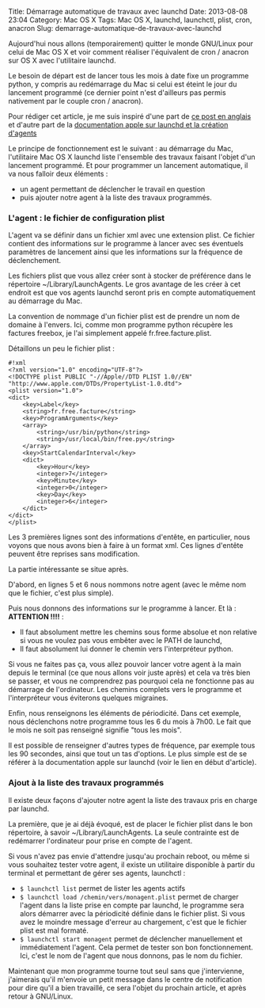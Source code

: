 Title: Démarrage automatique de travaux avec launchd
Date: 2013-08-08 23:04
Category: Mac OS X
Tags: Mac OS X, launchd, launchctl, plist, cron, anacron
Slug: demarrage-automatique-de-travaux-avec-launchd

Aujourd'hui nous allons (temporairement) quitter le monde GNU/Linux pour celui de Mac OS X et voir comment réaliser l'équivalent de cron / anacron sur OS X avec l'utilitaire launchd. 

Le besoin de départ est de lancer tous les mois à date fixe un programme python, y compris au redémarrage du Mac si celui est éteint le jour du lancement programmé (ce dernier point n'est d'ailleurs pas permis nativement par le couple cron / anacron).

Pour rédiger cet article, je me suis inspiré d'une part de [ce post en anglais](http://nathangrigg.net/2012/07/schedule-jobs-using-launchd/ "Schedule jobs using launchd") et d'autre part de la [documentation apple sur launchd et la création d'agents](http://developer.apple.com/library/mac/documentation/MacOSX/Conceptual/BPSystemStartup/Chapters/CreatingLaunchdJobs.html "Création de démons et d'agents sur OS X")

Le principe de fonctionnement est le suivant : au démarrage du Mac, l'utilitaire Mac OS X launchd liste l'ensemble des travaux faisant l'objet d'un lancement programmé. Et pour programmer un lancement automatique, il va nous falloir deux éléments :

* un agent permettant de déclencher le travail en question 
* puis ajouter notre agent à la liste des travaux programmés.

### L'agent : le fichier de configuration plist

L'agent va se définir dans un fichier xml avec une extension plist. Ce fichier contient des informations sur le programme à lancer avec ses éventuels paramètres de lancement ainsi que les informations sur la fréquence de déclenchement. 

Les fichiers plist que vous allez créer sont à stocker de préférence dans le répertoire ~/Library/LaunchAgents. Le gros avantage de les créer à cet endroit est que vos agents launchd seront pris en compte automatiquement au démarrage du Mac.

La convention de nommage d'un fichier plist est de prendre un nom de domaine à l'envers. Ici, comme mon programme python récupère les factures freebox, je l'ai simplement appelé fr.free.facture.plist.

Détaillons un peu le fichier plist :

	#!xml
	<?xml version="1.0" encoding="UTF-8"?>
	<!DOCTYPE plist PUBLIC "-//Apple//DTD PLIST 1.0//EN" "http://www.apple.com/DTDs/PropertyList-1.0.dtd">
	<plist version="1.0">
	<dict>
		<key>Label</key>
		<string>fr.free.facture</string>
		<key>ProgramArguments</key>
		<array>
			<string>/usr/bin/python</string>
			<string>/usr/local/bin/free.py</string>
		</array>
		<key>StartCalendarInterval</key>
		<dict>
			<key>Hour</key>
			<integer>7</integer>
			<key>Minute</key>
			<integer>0</integer>
			<key>Day</key>
			<integer>6</integer>
		</dict>
	</dict>
	</plist>

Les 3 premières lignes sont des informations d'entête, en particulier, nous voyons que nous avons bien à faire à un format xml. Ces lignes d'entête peuvent être reprises sans modification.

La partie intéressante se situe après.

D'abord, en lignes 5 et 6  nous nommons notre agent (avec le même nom que le fichier, c'est plus simple).

Puis nous donnons des informations sur le programme à lancer. Et là : **ATTENTION !!!!** :

* Il faut absolument mettre les chemins sous forme absolue et non relative si vous ne voulez pas vous embêter avec le PATH de launchd,
* Il faut absolument lui donner le chemin vers l'interpréteur python.

Si vous ne faites pas ça, vous allez pouvoir lancer votre agent à la main depuis le terminal (ce que nous allons voir juste après) et cela va très bien se passer, et vous ne comprendrez pas pourquoi cela ne fonctionne pas au démarrage de l'ordinateur. Les chemins complets vers le programme et l'interpréteur vous éviterons quelques migraines.

Enfin, nous renseignons les éléments de périodicité. Dans cet exemple, nous déclenchons notre programme tous les 6 du mois à 7h00. Le fait que le mois ne soit pas renseigné signifie "tous les mois".

Il est possible de renseigner d'autres types de fréquence, par exemple tous les 90 secondes, ainsi que tout un tas d'options. Le plus simple est de se référer à la documentation apple sur launchd (voir le lien en début d'article).


### Ajout à la liste des travaux programmés

Il existe deux façons d'ajouter notre agent la liste des travaux pris en charge par launchd.

La première, que je ai déjà évoqué, est de placer le fichier plist dans le bon répertoire, à savoir ~/Library/LaunchAgents. La seule contrainte est de redémarrer l'ordinateur pour prise en compte de l'agent.

Si vous n'avez pas envie d'attendre jusqu'au prochain reboot, ou même si vous souhaitez tester votre agent, il existe un utilitaire disponible à partir du terminal et permettant de gérer ses agents, launchctl :

* `$ launchctl list` permet de lister les agents actifs
* `$ launchctl load /chemin/vers/monagent.plist` permet de charger l'agent dans la liste prise en compte par launchd, le programme sera alors démarrer avec la périodicité définie dans le fichier plist. Si vous avez le moindre message d'erreur au chargement, c'est que le fichier plist est mal formaté.
* `$ launchctl start monagent` permet de déclencher manuellement et immédiatement l'agent. Cela permet de tester son bon fonctionnement. Ici, c'est le nom de l'agent que nous donnons, pas le nom du fichier.

Maintenant que mon programme tourne tout seul sans que j'intervienne, j'aimerais qu'il m'envoie un petit message dans le centre de notification pour dire qu'il a bien travaillé, ce sera l'objet du prochain article, et après retour à GNU/Linux.




